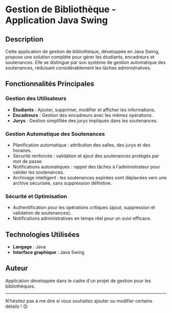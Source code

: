 # Gestion de Bibliothèque - Application Java Swing

## Description
Cette application de gestion de bibliothèque, développée en Java Swing, propose une solution complète pour gérer les étudiants, encadreurs et soutenances. Elle se distingue par son système de gestion automatique des soutenances, réduisant considérablement les tâches administratives.

## Fonctionnalités Principales
### Gestion des Utilisateurs
- **Étudiants** : Ajouter, supprimer, modifier et afficher les informations.
- **Encadreurs** : Gestion des encadreurs avec les mêmes opérations.
- **Jurys** : Gestion simplifiée des jurys impliqués dans les soutenances.

### Gestion Automatique des Soutenances
- Planification automatique : attribution des salles, des jurys et des horaires.
- Sécurité renforcée : validation et ajout des soutenances protégés par mot de passe.
- Notifications automatiques : rappel des tâches à l'administrateur pour valider les soutenances.
- Archivage intelligent : les soutenances expirées sont déplacées vers une archive sécurisée, sans suppression définitive.

### Sécurité et Optimisation
- Authentification pour les opérations critiques (ajout, suppression et validation de soutenances).
- Notifications administratives en temps réel pour un suivi efficace.

## Technologies Utilisées
- **Langage** : Java
- **Interface graphique** : Java Swing

## Auteur
Application développée dans le cadre d'un projet de gestion pour les bibliothèques. 

---

N'hésitez pas à me dire si vous souhaitez ajouter ou modifier certains détails ! 😊
